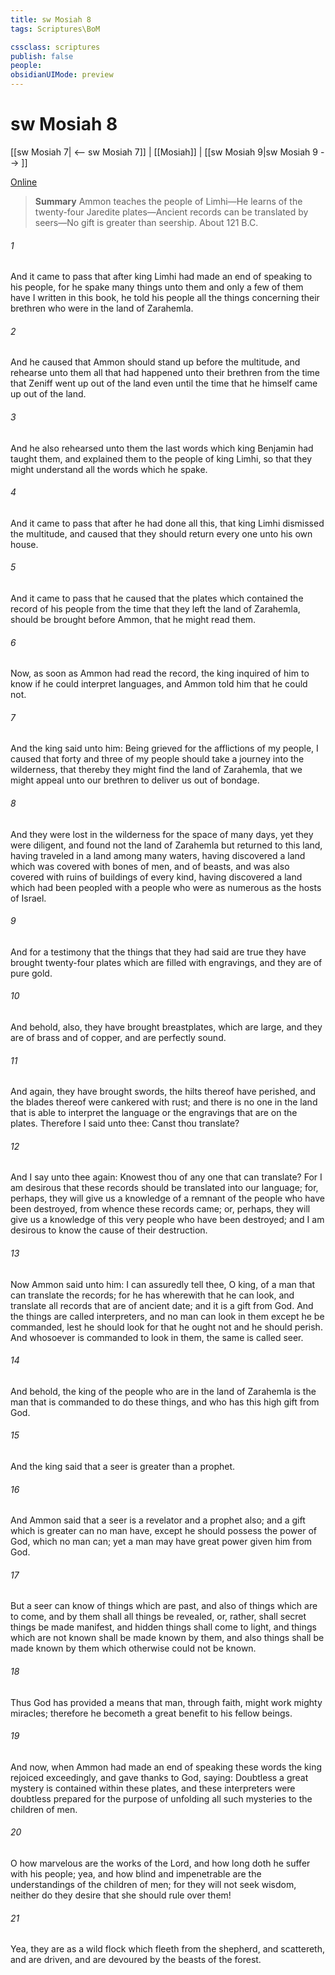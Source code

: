```yaml
---
title: sw Mosiah 8
tags: Scriptures\BoM

cssclass: scriptures
publish: false
people:
obsidianUIMode: preview
---
```


# sw Mosiah 8
[[sw Mosiah 7| <-- sw Mosiah 7]] | [[Mosiah]] | [[sw Mosiah 9|sw Mosiah 9 --> ]]

[Online](https://churchofjesuschrist.org/study/scriptures/bofm/mosiah/8?lang=eng)

> __Summary__
Ammon teaches the people of Limhi—He learns of the twenty-four Jaredite plates—Ancient records can be translated by seers—No gift is greater than seership. About 121 B.C.

###### 1 
And it came to pass that after king Limhi had made an end of speaking to his people, for he spake many things unto them and only a few of them have I written in this book, he told his people all the things concerning their brethren who were in the land of Zarahemla.

###### 2 
And he caused that Ammon should stand up before the multitude, and rehearse unto them all that had happened unto their brethren from the time that Zeniff went up out of the land even until the time that he himself came up out of the land.

###### 3 
And he also rehearsed unto them the last words which king Benjamin had taught them, and explained them to the people of king Limhi, so that they might understand all the words which he spake.

###### 4 
And it came to pass that after he had done all this, that king Limhi dismissed the multitude, and caused that they should return every one unto his own house.

###### 5 
And it came to pass that he caused that the plates which contained the record of his people from the time that they left the land of Zarahemla, should be brought before Ammon, that he might read them.

###### 6 
Now, as soon as Ammon had read the record, the king inquired of him to know if he could interpret languages, and Ammon told him that he could not.

###### 7 
And the king said unto him: Being grieved for the afflictions of my people, I caused that forty and three of my people should take a journey into the wilderness, that thereby they might find the land of Zarahemla, that we might appeal unto our brethren to deliver us out of bondage.

###### 8 
And they were lost in the wilderness for the space of many days, yet they were diligent, and found not the land of Zarahemla but returned to this land, having traveled in a land among many waters, having discovered a land which was covered with bones of men, and of beasts, and was also covered with ruins of buildings of every kind, having discovered a land which had been peopled with a people who were as numerous as the hosts of Israel.

###### 9 
And for a testimony that the things that they had said are true they have brought twenty-four plates which are filled with engravings, and they are of pure gold.

###### 10 
And behold, also, they have brought breastplates, which are large, and they are of brass and of copper, and are perfectly sound.

###### 11 
And again, they have brought swords, the hilts thereof have perished, and the blades thereof were cankered with rust; and there is no one in the land that is able to interpret the language or the engravings that are on the plates. Therefore I said unto thee: Canst thou translate?

###### 12 
And I say unto thee again: Knowest thou of any one that can translate? For I am desirous that these records should be translated into our language; for, perhaps, they will give us a knowledge of a remnant of the people who have been destroyed, from whence these records came; or, perhaps, they will give us a knowledge of this very people who have been destroyed; and I am desirous to know the cause of their destruction.

###### 13 
Now Ammon said unto him: I can assuredly tell thee, O king, of a man that can translate the records; for he has wherewith that he can look, and translate all records that are of ancient date; and it is a gift from God. And the things are called interpreters, and no man can look in them except he be commanded, lest he should look for that he ought not and he should perish. And whosoever is commanded to look in them, the same is called seer.

###### 14 
And behold, the king of the people who are in the land of Zarahemla is the man that is commanded to do these things, and who has this high gift from God.

###### 15 
And the king said that a seer is greater than a prophet.

###### 16 
And Ammon said that a seer is a revelator and a prophet also; and a gift which is greater can no man have, except he should possess the power of God, which no man can; yet a man may have great power given him from God.

###### 17 
But a seer can know of things which are past, and also of things which are to come, and by them shall all things be revealed, or, rather, shall secret things be made manifest, and hidden things shall come to light, and things which are not known shall be made known by them, and also things shall be made known by them which otherwise could not be known.

###### 18 
Thus God has provided a means that man, through faith, might work mighty miracles; therefore he becometh a great benefit to his fellow beings.

###### 19 
And now, when Ammon had made an end of speaking these words the king rejoiced exceedingly, and gave thanks to God, saying: Doubtless a great mystery is contained within these plates, and these interpreters were doubtless prepared for the purpose of unfolding all such mysteries to the children of men.

###### 20 
O how marvelous are the works of the Lord, and how long doth he suffer with his people; yea, and how blind and impenetrable are the understandings of the children of men; for they will not seek wisdom, neither do they desire that she should rule over them!

###### 21 
Yea, they are as a wild flock which fleeth from the shepherd, and scattereth, and are driven, and are devoured by the beasts of the forest.


